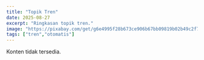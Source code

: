 ```yaml
---
title: "Topik Tren"
date: 2025-08-27
excerpt: "Ringkasan topik tren."
image: "https://pixabay.com/get/g6e4995f28b673ce906b67bb09819b02b49c2f7efc6a14c5d66c2f2205ddeb974b30c7f0ab78a3f1d6e108515a8449db3cc0bdba73ccb5b6a31c2b6fd513ff000_1280.jpg"
tags: ["tren","otomatis"]
---
```

Konten tidak tersedia.
